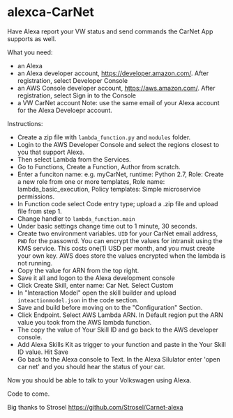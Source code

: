 # alexca-CarNet
Have Alexa report your VW status and send commands the CarNet App supports as well.

What you need: 
* an Alexa 
* an Alexa developer account, https://developer.amazon.com/. After registration, select Developer Console
* an AWS Console developer account, https://aws.amazon.com/. After registration, select Sign in to the Console
* a VW CarNet account
Note: use the same email of your Alexa account for the Alexa Develoepr account.

Instructions:
- Create a zip file with `lambda_function.py` and `modules` folder.
- Login to the AWS Developer Console and select the regions closest to you that support Alexa.
- Then select Lambda from the Services.
- Go to Functions, Create a Function, Author from scratch.
- Enter a funciton name: e.g. myCarNet, runtime: Python 2.7, Role: Create a new role from one or more templates, Role name: lambda_basic_execution, Policy templates: Simple microservice permissions.
- In Function code select Code entry type; upload a .zip file and upload file from step 1.
- Change handler to `lambda_function.main`
- Under basic settings change time out to 1 minute, 30 seconds.
- Create two environment variables. `UID` for your CarNet email address, `PWD` for the passowrd. You can encrypt the values for intransit using the KMS service. This costs one(1) USD per month, and you must create your own key. AWS does store the values encrypted when the lambda is not running.
- Copy the value for ARN from the top right.
- Save it all and logon to the Alexa development console
- Click Create Skill, enter name: Car Net. Select Custom
- In "Interaction Model" open the skill builder and upload `inteactionmodel.json` in the code section.
- Save and build before moving on to the "Configuration" Section.
- Click Endpoint. Select AWS Lambda ARN. In Default region put the ARN value you took from the AWS lambda function.
- The copy the value of Your Skill ID and go back to the AWS developer console.
- Add Alexa Skills Kit as trigger to your function and paste in the Your Skill ID value. Hit Save
- Go back to the Alexa console to Text. In the Alexa Silulator enter 'open car net' and you should hear the status of your car.

Now you should be able to talk to your Volkswagen using Alexa.

Code to come.

Big thanks to Strosel https://github.com/Strosel/Carnet-alexa

